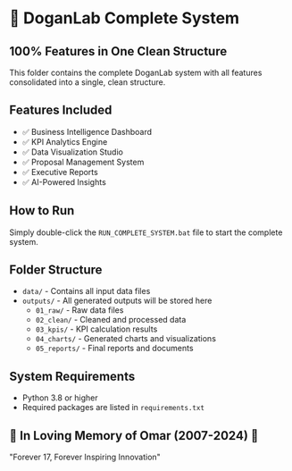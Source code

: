 # 🚀 DoganLab Complete System

## 100% Features in One Clean Structure

This folder contains the complete DoganLab system with all features consolidated into a single, clean structure.

## Features Included

- ✅ Business Intelligence Dashboard
- ✅ KPI Analytics Engine
- ✅ Data Visualization Studio
- ✅ Proposal Management System
- ✅ Executive Reports
- ✅ AI-Powered Insights

## How to Run

Simply double-click the `RUN_COMPLETE_SYSTEM.bat` file to start the complete system.

## Folder Structure

- `data/` - Contains all input data files
- `outputs/` - All generated outputs will be stored here
  - `01_raw/` - Raw data files
  - `02_clean/` - Cleaned and processed data
  - `03_kpis/` - KPI calculation results
  - `04_charts/` - Generated charts and visualizations
  - `05_reports/` - Final reports and documents

## System Requirements

- Python 3.8 or higher
- Required packages are listed in `requirements.txt`

## 💙 In Loving Memory of Omar (2007-2024) 💙
"Forever 17, Forever Inspiring Innovation"
